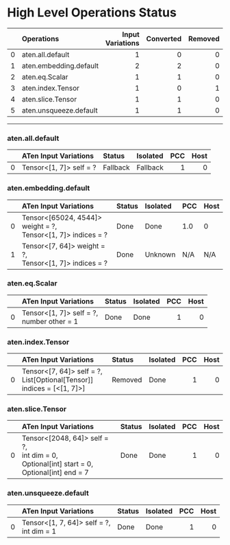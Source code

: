 # High Level Operations Status
|    | Operations             |   Input Variations |   Converted |   Removed |   Fallback | Completed   |   Score |
|---:|:-----------------------|-------------------:|------------:|----------:|-----------:|:------------|--------:|
|  0 | aten.all.default       |                  1 |           0 |         0 |          1 | ✘           |       0 |
|  1 | aten.embedding.default |                  2 |           2 |         0 |          0 | ✅          |       1 |
|  2 | aten.eq.Scalar         |                  1 |           1 |         0 |          0 | ✅          |       1 |
|  3 | aten.index.Tensor      |                  1 |           0 |         1 |          0 | ✅          |       1 |
|  4 | aten.slice.Tensor      |                  1 |           1 |         0 |          0 | ✅          |       1 |
|  5 | aten.unsqueeze.default |                  1 |           1 |         0 |          0 | ✅          |       1 |
***
### aten.all.default
|    | ATen Input Variations   | Status   | Isolated   |   PCC |   Host |
|---:|:------------------------|:---------|:-----------|------:|-------:|
|  0 | Tensor<[1, 7]> self = ? | Fallback | Fallback   |     1 |      0 |
### aten.embedding.default
|    | ATen Input Variations                                           | Status   | Isolated   | PCC   | Host   |
|---:|:----------------------------------------------------------------|:---------|:-----------|:------|:-------|
|  0 | Tensor<[65024, 4544]> weight = ?,<br>Tensor<[1, 7]> indices = ? | Done     | Done       | 1.0   | 0      |
|  1 | Tensor<[7, 64]> weight = ?,<br>Tensor<[1, 7]> indices = ?       | Done     | Unknown    | N/A   | N/A    |
### aten.eq.Scalar
|    | ATen Input Variations                        | Status   | Isolated   |   PCC |   Host |
|---:|:---------------------------------------------|:---------|:-----------|------:|-------:|
|  0 | Tensor<[1, 7]> self = ?,<br>number other = 1 | Done     | Done       |     1 |      0 |
### aten.index.Tensor
|    | ATen Input Variations                                                    | Status   | Isolated   |   PCC |   Host |
|---:|:-------------------------------------------------------------------------|:---------|:-----------|------:|-------:|
|  0 | Tensor<[7, 64]> self = ?,<br>List[Optional[Tensor]] indices = [<[1, 7]>] | Removed  | Done       |     1 |      0 |
### aten.slice.Tensor
|    | ATen Input Variations                                                                             | Status   | Isolated   |   PCC |   Host |
|---:|:--------------------------------------------------------------------------------------------------|:---------|:-----------|------:|-------:|
|  0 | Tensor<[2048, 64]> self = ?,<br>int dim = 0,<br>Optional[int] start = 0,<br>Optional[int] end = 7 | Done     | Done       |     1 |      0 |
### aten.unsqueeze.default
|    | ATen Input Variations                       | Status   | Isolated   |   PCC |   Host |
|---:|:--------------------------------------------|:---------|:-----------|------:|-------:|
|  0 | Tensor<[1, 7, 64]> self = ?,<br>int dim = 1 | Done     | Done       |     1 |      0 |

